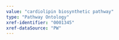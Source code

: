 ```yaml
---
value: "cardiolipin biosynthetic pathway"
type: "Pathway Ontology"
xref-identifier: "0001345"
xref-dataSource: "PW"
---
```

